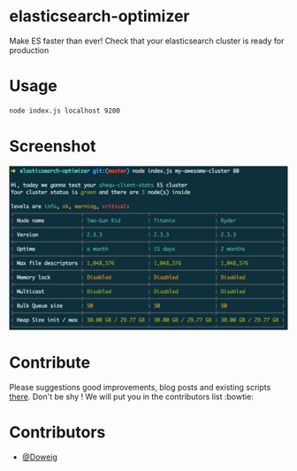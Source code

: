 # elasticsearch-optimizer
Make ES faster than ever! Check that your elasticsearch cluster is ready for production

# Usage
```bash
node index.js localhost 9200
```

# Screenshot

![](https://raw.githubusercontent.com/Goyoo/elasticsearch-optimizer/master/img/intro.jpg)

# Contribute
Please suggestions good improvements, blog posts and existing scripts [there](https://github.com/Goyoo/elasticsearch-optimizer/issues/1).
Don't be shy ! We will put you in the contributors list :bowtie:

# Contributors

* [@Doweig](https://github.com/Doweig)